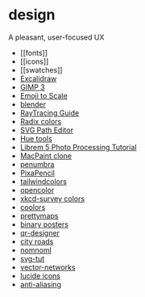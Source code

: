 # design

A pleasant, user-focused UX

- [[fonts]]
- [[icons]]
- [[swatches]]
- [Excalidraw](https://excalidraw.com/)
- [GIMP 3](https://wiki.gimp.org/wiki/Roadmap#GIMP_3.0)
- [Emoji to Scale](https://javier.xyz/emoji-to-scale/)
- [blender](https://blender.org)
- [RayTracing Guide](https://raytracing.github.io/)
- [Radix colors](https://www.radix-ui.com/colors)
- [SVG Path Editor](https://yqnn.github.io/svg-path-editor/)
- [Hue tools](http://hue.tools)
- [Librem 5 Photo Processing Tutorial](https://puri.sm/posts/librem-5-photo-processing-tutorial/)
- [MacPaint clone](https://paint.withdiagram.com/)
- [penumbra](https://github.com/nealmckee/penumbra)
- [PixaPencil](https://www.f-droid.org/en/packages/com.therealbluepandabear.pixapencil/)
- [tailwindcolors](https://tailwindcss.com/docs/customizing-colors)
- [opencolor](https://yeun.github.io/open-color/)
- [xkcd-survey colors](https://xkcd.com/color/rgb/)
- [coolors](https://coolors.co)
- [prettymaps](https://github.com/marceloprates/prettymaps)
- [binary posters](https://github.com/corkami/pics/blob/master/binary/README.md#images)
- [qr-designer](https://github.com/kochrt/qr-designer)
- [city roads](https://anvaka.github.io/city-roads/)
- [nomnoml](https://nomnoml.com/)
- [svg-tut](https://svg-tutorial.com/)
- [vector-networks](https://alexharri.com/blog/vector-networks)
- [lucide icons](https://lucide.dev)
- [anti-aliasing](https://blog.frost.kiwi/analytical-anti-aliasing/)
